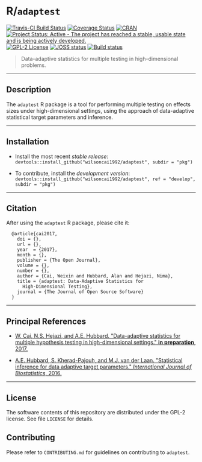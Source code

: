 # R/`adaptest`

[![Travis-CI Build Status](https://travis-ci.org/wilsoncai1992/adaptest.svg?branch=master)](https://travis-ci.org/wilsoncai1992/adaptest?branch=master)
[![Coverage Status](https://coveralls.io/repos/github/wilsoncai1992/adaptest/badge.svg?branch=master)](https://coveralls.io/github/wilsoncai1992/adaptest?branch=master)
[![CRAN](http://www.r-pkg.org/badges/version/adaptest)](http://www.r-pkg.org/pkg/adaptest)
[![Project Status: Active - The project has reached a stable, usable state and is being actively developed.](http://www.repostatus.org/badges/latest/active.svg)](http://www.repostatus.org/#active)
[![GPL-2 License](http://img.shields.io/:license-gpl2-blue.svg)](http://www.gnu.org/licenses/gpl-2.0.html)
[![JOSS status](http://joss.theoj.org/papers/7618d7d14ac77f6f502df3f9eac5917d/status.svg)](http://joss.theoj.org/papers/7618d7d14ac77f6f502df3f9eac5917d)
[![Build status](https://ci.appveyor.com/api/projects/status/10uqx525cg3t1omh?svg=true)](https://ci.appveyor.com/project/wilsoncai1992/data-adapt-multi-test)


> Data-adaptive statistics for multiple testing in high-dimensional problems.

---

## Description

The `adaptest` R package is a tool for performing multiple testing
on effects sizes under high-dimensional settings, using the approach of
data-adaptive statistical target parameters and inference.

---

## Installation

* Install the most recent _stable release_:
  `devtools::install_github("wilsoncai1992/adaptest", subdir = "pkg")`

* To contribute, install the _development version_:
  `devtools::install_github("wilsoncai1992/adaptest", ref = "develop", subdir = "pkg")`

---

## Citation

After using the `adaptest` R package, please cite it:

      @article{cai2017,
        doi = {},
        url = {},
        year  = {2017},
        month = {},
        publisher = {The Open Journal},
        volume = {},
        number = {},
        author = {Cai, Weixin and Hubbard, Alan and Hejazi, Nima},
        title = {adaptest: Data-Adaptive Statistics for
          High-Dimensional Testing},
        journal = {The Journal of Open Source Software}
      }

---

## Principal References

* [W. Cai, N.S. Hejazi, and A.E. Hubbard. "Data-adaptive statistics for multiple
    hypothesis testing in high-dimensional settings." __in preparation__,
    2017.]()

* [A.E. Hubbard, S. Kherad-Pajouh, and M.J. van der Laan. "Statistical inference
    for data adaptive target parameters." _International Journal of
    Biostatistics_, 2016.](https://www.ncbi.nlm.nih.gov/pubmed/27227715)

---

## License

The software contents of this repository are distributed under the GPL-2
license. See file `LICENSE` for details.

## Contributing

Please refer to `CONTRIBUTING.md` for guidelines on contributing to `adaptest`.
